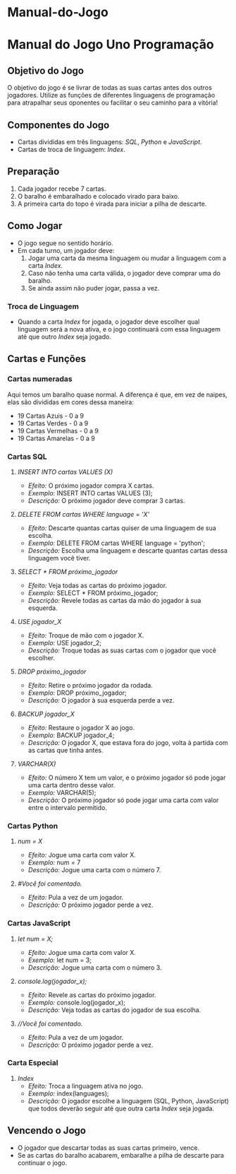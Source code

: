 # Manual-do-Jogo

# Manual do Jogo Uno Programação

## Objetivo do Jogo
O objetivo do jogo é se livrar de todas as suas cartas antes dos outros jogadores. Utilize as funções de diferentes linguagens de programação para atrapalhar seus oponentes ou facilitar o seu caminho para a vitória!

## Componentes do Jogo
- Cartas divididas em três linguagens: *SQL*, *Python* e *JavaScript*.
- Cartas de troca de linguagem: *Index*.

## Preparação
1. Cada jogador recebe 7 cartas.
2. O baralho é embaralhado e colocado virado para baixo.
3. A primeira carta do topo é virada para iniciar a pilha de descarte.

## Como Jogar
- O jogo segue no sentido horário.
- Em cada turno, um jogador deve:
  1. Jogar uma carta da mesma linguagem ou mudar a linguagem com a carta *Index*.
  2. Caso não tenha uma carta válida, o jogador deve comprar uma do baralho.
  3. Se ainda assim não puder jogar, passa a vez.

### Troca de Linguagem
- Quando a carta *Index* for jogada, o jogador deve escolher qual linguagem será a nova ativa, e o jogo continuará com essa linguagem até que outro *Index* seja jogado.

## Cartas e Funções

### Cartas numeradas
Aqui temos um baralho quase normal. A diferença é que, em vez de naipes, elas são divididas em cores dessa maneira:
  - 19 Cartas Azuis - 0 a 9
  - 19 Cartas Verdes - 0 a 9
  - 19 Cartas Vermelhas - 0 a 9
  - 19 Cartas Amarelas - 0 a 9

### Cartas SQL
1. *INSERT INTO cartas VALUES (X)*
   - *Efeito:* O próximo jogador compra X cartas.
   - *Exemplo:* INSERT INTO cartas VALUES (3);
   - *Descrição:* O próximo jogador deve comprar 3 cartas.

2. *DELETE FROM cartas WHERE language = 'X'*
   - *Efeito:* Descarte quantas cartas quiser de uma linguagem de sua escolha.
   - *Exemplo:* DELETE FROM cartas WHERE language = 'python';
   - *Descrição:* Escolha uma linguagem e descarte quantas cartas dessa linguagem você tiver.

3. *SELECT * FROM próximo_jogador*
   - *Efeito:* Veja todas as cartas do próximo jogador.
   - *Exemplo:* SELECT * FROM próximo_jogador;
   - *Descrição:* Revele todas as cartas da mão do jogador à sua esquerda.

4. *USE jogador_X*
   - *Efeito:* Troque de mão com o jogador X.
   - *Exemplo:* USE jogador_2;
   - *Descrição:* Troque todas as suas cartas com o jogador que você escolher.

5. *DROP próximo_jogador*
   - *Efeito:* Retire o próximo jogador da rodada.
   - *Exemplo:* DROP próximo_jogador;
   - *Descrição:* O jogador à sua esquerda perde a vez.

6. *BACKUP jogador_X*
   - *Efeito:* Restaure o jogador X ao jogo.
   - *Exemplo:* BACKUP jogador_4;
   - *Descrição:* O jogador X, que estava fora do jogo, volta à partida com as cartas que tinha antes.

7. *VARCHAR(X)*
   - *Efeito:* O número X tem um valor, e o próximo jogador só pode jogar uma carta dentro desse valor.
   - *Exemplo:* VARCHAR(5);
   - *Descrição:* O próximo jogador só pode jogar uma carta com valor entre o intervalo permitido.

### Cartas Python
1. *num = X*
   - *Efeito:* Jogue uma carta com valor X.
   - *Exemplo:* num = 7
   - *Descrição:* Jogue uma carta com o número 7.

2. *#Você foi comentado.*
   - *Efeito:* Pula a vez de um jogador.
   - *Descrição:* O próximo jogador perde a vez.

### Cartas JavaScript
1. *let num = X;*
   - *Efeito:* Jogue uma carta com valor X.
   - *Exemplo:* let num = 3;
   - *Descrição:* Jogue uma carta com o número 3.

2. *console.log(jogador_x);*
   - *Efeito:* Revele as cartas do próximo jogador.
   - *Exemplo:* console.log(jogador_x);
   - *Descrição:* Veja todas as cartas do jogador de sua escolha.
     
3. *//Você foi comentado.*
   - *Efeito:* Pula a vez de um jogador.
   - *Descrição:* O próximo jogador perde a vez.


### Carta Especial
1. *Index*
   - *Efeito:* Troca a linguagem ativa no jogo.
   - *Exemplo:* index(languages);
   - *Descrição:* O jogador escolhe a linguagem (SQL, Python, JavaScript) que todos deverão seguir até que outra carta *Index* seja jogada.

## Vencendo o Jogo
- O jogador que descartar todas as suas cartas primeiro, vence.
- Se as cartas do baralho acabarem, embaralhe a pilha de descarte para continuar o jogo.

